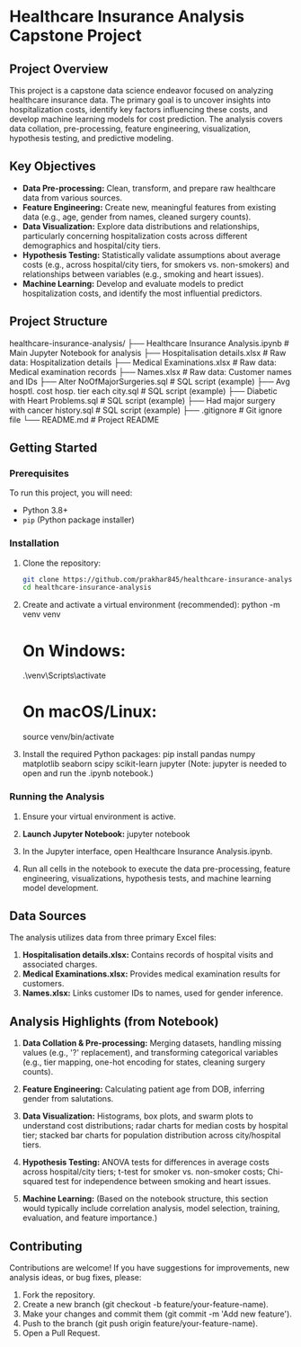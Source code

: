 # Healthcare Insurance Analysis Capstone Project

## Project Overview
This project is a capstone data science endeavor focused on analyzing healthcare insurance data. The primary goal is to uncover insights into hospitalization costs, identify key factors influencing these costs, and develop machine learning models for cost prediction. The analysis covers data collation, pre-processing, feature engineering, visualization, hypothesis testing, and predictive modeling.

## Key Objectives
- **Data Pre-processing:** Clean, transform, and prepare raw healthcare data from various sources.
- **Feature Engineering:** Create new, meaningful features from existing data (e.g., age, gender from names, cleaned surgery counts).
- **Data Visualization:** Explore data distributions and relationships, particularly concerning hospitalization costs across different demographics and hospital/city tiers.
- **Hypothesis Testing:** Statistically validate assumptions about average costs (e.g., across hospital/city tiers, for smokers vs. non-smokers) and relationships between variables (e.g., smoking and heart issues).
- **Machine Learning:** Develop and evaluate models to predict hospitalization costs, and identify the most influential predictors.

## Project Structure
healthcare-insurance-analysis/
├── Healthcare Insurance Analysis.ipynb  # Main Jupyter Notebook for analysis
├── Hospitalisation details.xlsx         # Raw data: Hospitalization details
├── Medical Examinations.xlsx            # Raw data: Medical examination records
├── Names.xlsx                           # Raw data: Customer names and IDs
├── Alter NoOfMajorSurgeries.sql         # SQL script (example)
├── Avg hosptl. cost hosp. tier each city.sql # SQL script (example)
├── Diabetic with Heart Problems.sql     # SQL script (example)
├── Had major surgery with cancer history.sql # SQL script (example)
├── .gitignore                           # Git ignore file
└── README.md                            # Project README

## Getting Started

### Prerequisites
To run this project, you will need:
- Python 3.8+
- `pip` (Python package installer)

### Installation
1. Clone the repository:
   ```bash
   git clone https://github.com/prakhar845/healthcare-insurance-analysis.git
   cd healthcare-insurance-analysis

2. Create and activate a virtual environment (recommended):
   python -m venv venv
   # On Windows:
   .\venv\Scripts\activate
   # On macOS/Linux:
   source venv/bin/activate

3. Install the required Python packages:
   pip install pandas numpy matplotlib seaborn scipy scikit-learn jupyter
   (Note: jupyter is needed to open and run the .ipynb notebook.)

### Running the Analysis
1. Ensure your virtual environment is active.

2. **Launch Jupyter Notebook:**
   jupyter notebook

3. In the Jupyter interface, open Healthcare Insurance Analysis.ipynb.

4. Run all cells in the notebook to execute the data pre-processing, feature engineering, visualizations, hypothesis tests, and machine learning model development.

## Data Sources

The analysis utilizes data from three primary Excel files:

1. **Hospitalisation details.xlsx:** Contains records of hospital visits and associated charges.
2. **Medical Examinations.xlsx:** Provides medical examination results for customers.
3. **Names.xlsx:** Links customer IDs to names, used for gender inference.

## Analysis Highlights (from Notebook)

1. **Data Collation & Pre-processing:** Merging datasets, handling missing values (e.g., '?' replacement), and transforming categorical variables (e.g., tier mapping, one-hot encoding for states, cleaning surgery counts).

2. **Feature Engineering:** Calculating patient age from DOB, inferring gender from salutations.

3. **Data Visualization:** Histograms, box plots, and swarm plots to understand cost distributions; radar charts for median costs by hospital tier; stacked bar charts for population distribution across city/hospital tiers.

4. **Hypothesis Testing:** ANOVA tests for differences in average costs across hospital/city tiers; t-test for smoker vs. non-smoker costs; Chi-squared test for independence between smoking and heart issues.

5. **Machine Learning:** (Based on the notebook structure, this section would typically include correlation analysis, model selection, training, evaluation, and feature importance.)

## Contributing
Contributions are welcome! If you have suggestions for improvements, new analysis ideas, or bug fixes, please:

1. Fork the repository.
2. Create a new branch (git checkout -b feature/your-feature-name).
3. Make your changes and commit them (git commit -m 'Add new feature').
4. Push to the branch (git push origin feature/your-feature-name).
5. Open a Pull Request.